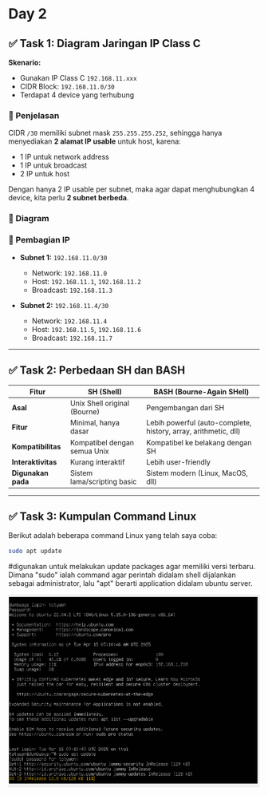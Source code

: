 # Day 2

## ✅ Task 1: Diagram Jaringan IP Class C

**Skenario:**

- Gunakan IP Class C `192.168.11.xxx`
- CIDR Block: `192.168.11.0/30`
- Terdapat 4 device yang terhubung

### 🔹 Penjelasan

CIDR `/30` memiliki subnet mask `255.255.255.252`, sehingga hanya menyediakan **2 alamat IP usable** untuk host, karena:

- 1 IP untuk network address
- 1 IP untuk broadcast
- 2 IP untuk host

Dengan hanya 2 IP usable per subnet, maka agar dapat menghubungkan 4 device, kita perlu **2 subnet berbeda**.

### 🔸 Diagram

### 🧠 Pembagian IP

- **Subnet 1:** `192.168.11.0/30`

  - Network: `192.168.11.0`
  - Host: `192.168.11.1`, `192.168.11.2`
  - Broadcast: `192.168.11.3`

- **Subnet 2:** `192.168.11.4/30`
  - Network: `192.168.11.4`
  - Host: `192.168.11.5`, `192.168.11.6`
  - Broadcast: `192.168.11.7`

---

## ✅ Task 2: Perbedaan SH dan BASH

| **Fitur**          | **SH (Shell)**               | **BASH (Bourne-Again SHell)**                                   |
| ------------------ | ---------------------------- | --------------------------------------------------------------- |
| **Asal**           | Unix Shell original (Bourne) | Pengembangan dari SH                                            |
| **Fitur**          | Minimal, hanya dasar         | Lebih powerful (auto-complete, history, array, arithmetic, dll) |
| **Kompatibilitas** | Kompatibel dengan semua Unix | Kompatibel ke belakang dengan SH                                |
| **Interaktivitas** | Kurang interaktif            | Lebih user-friendly                                             |
| **Digunakan pada** | Sistem lama/scripting basic  | Sistem modern (Linux, MacOS, dll)                               |

---

## ✅ Task 3: Kumpulan Command Linux

Berikut adalah beberapa command Linux yang telah saya coba:

```bash
sudo apt update
```

#digunakan untuk melakukan update packages agar memiliki versi terbaru. Dimana "sudo" ialah command agar perintah didalam shell dijalankan sebagai administrator, lalu "apt" berarti application didalam ubuntu server.

![update](img/update.png)
